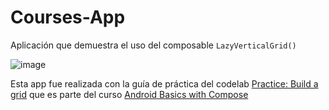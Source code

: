 # Courses-App
Aplicación que demuestra el uso del composable ``LazyVerticalGrid()``

![image](https://github.com/Camilo-Hernandez/Courses-App/assets/36543483/9f33c94e-a249-45e3-9ae4-ac19f0e5ae04)

Esta app fue realizada con la guía de práctica del codelab 
[Practice: Build a grid](https://developer.android.com/codelabs/basic-android-kotlin-compose-practice-grid?continue=https%3A%2F%2Fdeveloper.android.com%2Fcourses%2Fpathways%2Fandroid-basics-compose-unit-3-pathway-2%23codelab-https%3A%2F%2Fdeveloper.android.com%2Fcodelabs%2Fbasic-android-kotlin-compose-practice-grid#0)
que es parte del curso [Android Basics with Compose](https://developer.android.com/courses/android-basics-compose/course)
